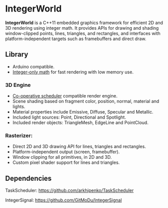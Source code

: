 # IntegerWorld

**IntegerWorld** is a C++11 embedded graphics framework for efficient 2D and 3D rendering using integer math. It provides APIs for drawing and shading window-clipped points, lines, triangles, and rectangles, and interfaces with platform-independent targets such as framebuffers and direct draw.


## Library
- Arduino compatible.
- [Integer-only math](https://github.com/GitMoDu/IntegerSignal) for fast rendering with low memory use.

### 3D Engine
- [Co-operative scheduler](https://github.com/arkhipenko/TaskScheduler) compatible render engine.
- Scene shading based on fragment color, position, normal, material and lights.
- Material properties include Emissive, Diffuse, Specular and Metallic.
- Included light sources: Point, Directional and Spotlight.
- Included render objects: TriangleMesh, EdgeLine and PointCloud.

### Rasterizer:
  - Direct 2D and 3D drawing API for lines, triangles and rectangles.
  - Platform-independent output (screen, framebuffer).
  - Window clipping for all primitives, in 2D and 3D.
  - Custom pixel shader support for lines and triangles.


## Dependencies
TaskScheduler: https://github.com/arkhipenko/TaskScheduler

IntegerSignal: https://github.com/GitMoDu/IntegerSignal


